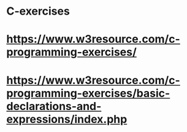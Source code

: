 # C-exercises
# https://www.w3resource.com/c-programming-exercises/
# https://www.w3resource.com/c-programming-exercises/basic-declarations-and-expressions/index.php
